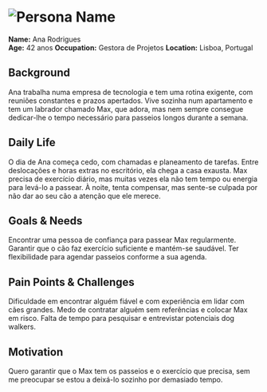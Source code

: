 # ![Persona Name](personas/gestora.webp)  
**Name:** Ana Rodrigues  
**Age:** 42 anos
**Occupation:** Gestora de Projetos 
**Location:** Lisboa, Portugal

## Background  
Ana trabalha numa empresa de tecnologia e tem uma rotina exigente, com reuniões constantes e prazos apertados. Vive sozinha num apartamento e tem um labrador chamado Max, que adora, mas nem sempre consegue dedicar-lhe o tempo necessário para passeios longos durante a semana. 

## Daily Life  
O dia de Ana começa cedo, com chamadas e planeamento de tarefas. Entre deslocações e horas extras no escritório, ela chega a casa exausta. Max precisa de exercício diário, mas muitas vezes ela não tem tempo ou energia para levá-lo a passear. À noite, tenta compensar, mas sente-se culpada por não dar ao seu cão a atenção que ele merece. 

## Goals & Needs  
Encontrar uma pessoa de confiança para passear Max regularmente.
Garantir que o cão faz exercício suficiente e mantém-se saudável.
Ter flexibilidade para agendar passeios conforme a sua agenda.
 

## Pain Points & Challenges  
Dificuldade em encontrar alguém fiável e com experiência em lidar com cães grandes.
Medo de contratar alguém sem referências e colocar Max em risco.
Falta de tempo para pesquisar e entrevistar potenciais dog walkers.



## Motivation  
Quero garantir que o Max tem os passeios e o exercício que precisa, sem me preocupar se estou a deixá-lo sozinho por demasiado tempo.


